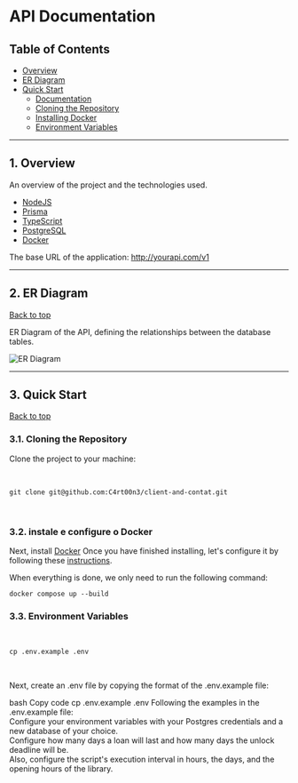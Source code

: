 # API Documentation

## Table of Contents

- [Overview](#1-overview)
- [ER Diagram](#2-er-diagram)
- [Quick Start](#3-quick-start)
  - [Documentation](localhost:3000/api)
  - [Cloning the Repository](#31-cloning-the-repository)
  - [Installing Docker](#32-installing-and-configuring-docker)
  - [Environment Variables](#33-environment-variables)

---

## 1. Overview

An overview of the project and the technologies used.

- [NodeJS](https://nodejs.org/en/)
- [Prisma](https://www.prisma.io/)
- [TypeScript](https://www.typescriptlang.org/)
- [PostgreSQL](https://www.postgresql.org/)
- [Docker](https://docs.docker.com/)

The base URL of the application:
http://yourapi.com/v1

---

## 2. ER Diagram

[Back to top](#table-of-contents)

ER Diagram of the API, defining the relationships between the database tables.

![ER Diagram](https://phx02pap002files.storage.live.com/y4mvNl9SXRCLc2F5Aq0P2VF9-wqXf0UySNAldMxqwx6XEfYCQy_dmJLhwDkP43hStwoNcllerSebyzoV5y_EvOAmcFIwKIkuLA4Go1MNd8JT29iGl-Ptys-Bzsc3F-lmK2I09p6QDdRaAx1XKPle5Gt9tVoXVlmz8j-U7R-XdXykW3D3f84-MCA7-AWoM2_XQl8ZugwUkaOf6M7lL7WDCmkvIj8S1ShsN9gqvYsrV_MvmY?encodeFailures=1&width=1422&height=632)

---

## 3. Quick Start

[Back to top](#table-of-contents)

### 3.1. Cloning the Repository

Clone the project to your machine:

<br>

```shell
git clone git@github.com:C4rt00n3/client-and-contat.git
```

<br>

### 3.2. instale e configure o Docker

Next, install [Docker](https://docs.docker.com/engine/install/) Once you have finished installing, let's configure it by following these [instructions](https://learn.microsoft.com/pt-br/virtualization/windowscontainers/manage-docker/configure-docker-daemon).

When everything is done, we only need to run the following command:

```
docker compose up --build
```

### 3.3. Environment Variables

<br>

```
cp .env.example .env
```

<br>

Next, create an .env file by copying the format of the .env.example file:

bash
Copy code
cp .env.example .env
Following the examples in the .env.example file:</br>
Configure your environment variables with your Postgres credentials and a new database of your choice.</br>
Configure how many days a loan will last and how many days the unlock deadline will be.</br>
Also, configure the script's execution interval in hours, the days, and the opening hours of the library.

## <br>

